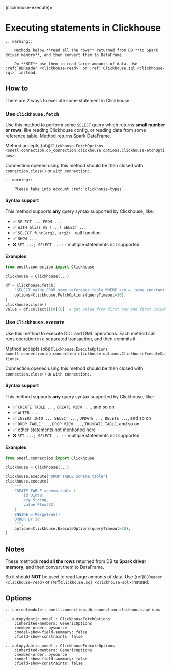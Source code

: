 (clickhouse-execute)=

# Executing statements in Clickhouse

```{eval-rst}
.. warning::

    Methods below **read all the rows** returned from DB **to Spark driver memory**, and then convert them to DataFrame.

    Do **NOT** use them to read large amounts of data. Use :ref:`DBReader <clickhouse-read>` or :ref:`Clickhouse.sql <clickhouse-sql>` instead.
```

## How to

There are 2 ways to execute some statement in Clickhouse

### Use `Clickhouse.fetch`

Use this method to perform some `SELECT` query which returns **small number or rows**, like reading
Clickhouse config, or reading data from some reference table. Method returns Spark DataFrame.

Method accepts {obj}`Clickhouse.FetchOptions <onetl.connection.db_connection.clickhouse.options.ClickhouseFetchOptions>`.

Connection opened using this method should be then closed with `connection.close()` or `with connection:`.

```{eval-rst}
.. warning::

    Please take into account :ref:`clickhouse-types`.
```

#### Syntax support

This method supports **any** query syntax supported by Clickhouse, like:

- ✅︎ `SELECT ... FROM ...`
- ✅︎ `WITH alias AS (...) SELECT ...`
- ✅︎ `SELECT func(arg1, arg2)` - call function
- ✅︎ `SHOW ...`
- ❌ `SET ...; SELECT ...;` - multiple statements not supported

#### Examples

```python
from onetl.connection import Clickhouse

clickhouse = Clickhouse(...)

df = clickhouse.fetch(
    "SELECT value FROM some.reference_table WHERE key = 'some_constant'",
    options=Clickhouse.FetchOptions(queryTimeout=10),
)
clickhouse.close()
value = df.collect()[0][0]  # get value from first row and first column
```

### Use `Clickhouse.execute`

Use this method to execute DDL and DML operations. Each method call runs operation in a separated transaction, and then commits it.

Method accepts {obj}`Clickhouse.ExecuteOptions <onetl.connection.db_connection.clickhouse.options.ClickhouseExecuteOptions>`.

Connection opened using this method should be then closed with `connection.close()` or `with connection:`.

#### Syntax support

This method supports **any** query syntax supported by Clickhouse, like:

- ✅︎ `CREATE TABLE ...`, `CREATE VIEW ...`, and so on
- ✅︎ `ALTER ...`
- ✅︎ `INSERT INTO ... SELECT ...`, `UPDATE ...`, `DELETE ...`, and so on
- ✅︎ `DROP TABLE ...`, `DROP VIEW ...`, `TRUNCATE TABLE`, and so on
- ✅︎ other statements not mentioned here
- ❌ `SET ...; SELECT ...;` - multiple statements not supported

#### Examples

```python
from onetl.connection import Clickhouse

clickhouse = Clickhouse(...)

clickhouse.execute("DROP TABLE schema.table")
clickhouse.execute(
    """
    CREATE TABLE schema.table (
        id UInt8,
        key String,
        value Float32
    )
    ENGINE = MergeTree()
    ORDER BY id
    """,
    options=Clickhouse.ExecuteOptions(queryTimeout=10),
)
```

## Notes

These methods **read all the rows** returned from DB **to Spark driver memory**, and then convert them to DataFrame.

So it should **NOT** be used to read large amounts of data. Use {ref}`DBReader <clickhouse-read>` or {ref}`Clickhouse.sql <clickhouse-sql>` instead.

## Options

```{eval-rst}
.. currentmodule:: onetl.connection.db_connection.clickhouse.options
```

```{eval-rst}
.. autopydantic_model:: ClickhouseFetchOptions
    :inherited-members: GenericOptions
    :member-order: bysource
    :model-show-field-summary: false
    :field-show-constraints: false

```

```{eval-rst}
.. autopydantic_model:: ClickhouseExecuteOptions
    :inherited-members: GenericOptions
    :member-order: bysource
    :model-show-field-summary: false
    :field-show-constraints: false
```
